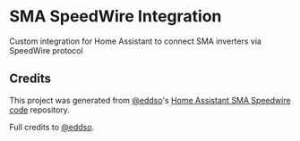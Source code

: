# SMA SpeedWire Integration

Custom integration for Home Assistant to connect SMA inverters via SpeedWire protocol

## Credits

This project was generated from [@eddso](https://github.com/eddso)'s [Home Assistant SMA Speedwire code](https://github.com/eddso/ha_sma_speedwire) repository.

Full credits to [@eddso](https://github.com/eddso).
